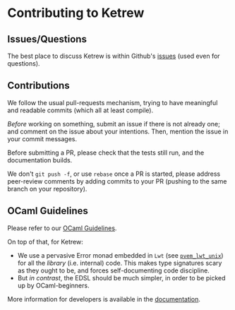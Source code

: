 Contributing to Ketrew
======================

Issues/Questions
----------------

The best place to discuss Ketrew is within Github's
[issues](https://github.com/hammerlab/ketrew/issues) (used even for questions).

Contributions
-------------

We follow the usual pull-requests mechanism, trying to have meaningful and
readable commits (which all at least compile).

*Before* working on something, submit an issue if there is not already one; and
comment on the issue about your intentions.
Then, mention the issue in your commit messages.

Before submitting a PR, please check that the tests still run, and the
documentation builds.

We don't `git push -f`, or use `rebase` once a PR is started, please address
peer-review comments by adding commits to your PR (pushing to the same branch on
your repository).


OCaml Guidelines
----------------

Please refer to our
[OCaml Guidelines](https://github.com/hammerlab/style-guides/blob/master/ocaml.md).

On top of that, for Ketrew:

- We use a pervasive Error monad embedded in `Lwt` (see
  [`pvem_lwt_unix`](http://www.hammerlab.org/docs/pvem_lwt_unix/master/index.html))
  for all the *library* (i.e. internal) code. This makes type signatures scary
  as they ought to be, and forces self-documenting code discipline.
- But *in contrast*, the EDSL should be much simpler, in order to be picked up
  by OCaml-beginners.

More information for developers is available in the
[documentation](src/doc/Developer_Documentation.md).
